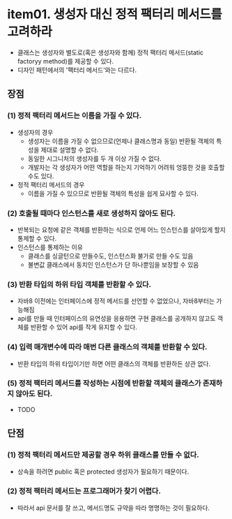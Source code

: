 # item01. 생성자 대신 정적 팩터리 메서드를 고려하라

* 클래스는 생성자와 별도로(혹은 생성자와 함께) 정적 팩터리 메서드(static factoryy method)를 제공할 수 있다.
* 디자인 패턴에서의 '팩터리 메서드'와는 다르다.

## 장점

### (1) 정적 팩터리 메서드는 이름을 가질 수 있다.
* 생성자의 경우
  * 생성자는 이름을 가질 수 없으므로(언제나 클래스명과 동일) 반환될 객체의 특성을 제대로 설명할 수 없다.
  * 동일한 시그니처의 생성자를 두 개 이상 가질 수 없다.
  * 개발자는 각 생성자가 어떤 역할을 하는지 기억하기 어려워 엉뚱한 것을 호출할 수도 있다.
* 정적 팩터리 메서드의 경우
  * 이름을 가질 수 있으므로 반환될 객체의 특성을 쉽게 묘사할 수 있다.
### (2) 호출될 때마다 인스턴스를 새로 생성하지 않아도 된다.
* 반복되는 요청에 같은 객체를 반환하는 식으로 언제 어느 인스턴스를 살아있게 할지 통제할 수 있다.
* 인스턴스를 통제하는 이유
  * 클래스를 싱글턴으로 만들수도, 인스턴스화 불가로 만들 수도 있음
  * 불변값 클래스에서 동치인 인스턴스가 단 하나뿐임을 보장할 수 있음
### (3) 반환 타입의 하위 타입 객체를 반환할 수 있다.
* 자바8 이전에는 인터페이스에 정적 메서드를 선언할 수 없었으나, 자바8부터는 가능해짐
* api를 만들 때 인터페이스의 유연성을 응용하면 구현 클래스를 공개하지 않고도 객체를 반환할 수 있어 api를 작게 유지할 수 있다.
### (4) 입력 매개변수에 따라 매번 다른 클래스의 객체를 반환할 수 있다.
* 반환 타입의 하위 타입이기만 하면 어떤 클래스의 객체를 반환하든 상관 없다.
### (5) 정적 팩터리 메서드를 작성하는 시점에 반환할 객체의 클래스가 존재하지 않아도 된다.
* TODO

## 단점

### (1) 정적 팩터리 메서드만 제공할 경우 하위 클래스를 만들 수 없다.
* 상속을 하려면 public 혹은 protected 생성자가 필요하기 때문이다. 

### (2) 정적 팩터리 메서드는 프로그래머가 찾기 어렵다.
* 따라서 api 문서를 잘 쓰고, 메서드명도 규약을 따라 명명하는 것이 필요하다.

